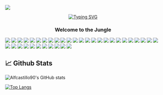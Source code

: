 ![](https://komarev.com/ghpvc/?username=alfcastillo90&style=flat&color=blue)
<div> 
 <p align="center">
 <a href="https://git.io/typing-svg"><img src="https://readme-typing-svg.demolab.com?font=Fira+Code&size=25&pause=1000&color=aaaaaa&center=true&vCenter=true&width=435&lines=Hi,++I'm+Carlos+Alfredo" alt="Typing SVG" /></a>
 </p>
  <h3 align="center"> Welcome to the Jungle
   </h3>
</div>


![](https://img.shields.io/badge/Html-informational?style=flat&logo=html5&logoColor=white&color=f57f17)
![](https://img.shields.io/badge/Css-informational?style=flat&logo=css3&logoColor=white&color=0000FF)
![](https://img.shields.io/badge/-Bootstrap-color=8E24AA?style=flat&logo=bootstrap&logoColor=white&color=8E24AA)
![](https://img.shields.io/badge/Github-informational?style=flat&logo=github&logoColor=white&color=5a5a5a)
![](https://img.shields.io/badge/Js-informational?style=flat&logo=javascript&logoColor=white&color=f0DB4f)
![](https://img.shields.io/badge/Scss-informational?style=flat&logo=scss3&logoColor=white&color=cf649a)
![](https://img.shields.io/badge/Figma-informational?style=flat&logo=figma&logoColor=white&color=808080)
![](https://img.shields.io/badge/React-informational?style=flat&logo=react)
![](https://img.shields.io/badge/Angular-informational?style=flat&logo=angular)
![](https://img.shields.io/badge/Php-informational?style=flat&logo=php)
![](https://img.shields.io/badge/Linux-FCC624?style=flat&logo=linux&logoColor=black)
![](https://img.shields.io/badge/Ubuntu-E95420?style=flat&logo=ubuntu&logoColor=white)
![](https://img.shields.io/badge/Node.js-43853D?style=flat&logo=node.js&logoColor=white)
![](https://img.shields.io/badge/TypeScript-007ACC?style=flat&logo=typescript&logoColor=white)
![](https://img.shields.io/badge/Python-3776AB?style=flat&logo=python&logoColor=white)
![](https://img.shields.io/badge/Express.js-404D59?style=flat)
![](https://img.shields.io/badge/Vue.js-35495E?style=flat&logo=vue.js&logoColor=4FC08D)
![](https://img.shields.io/badge/C%23-239120?style=flat&logo=c-sharp&logoColor=white)
![](https://img.shields.io/badge/Material--UI-0081CB?style=flat&logo=material-ui&logoColor=white)
![](https://img.shields.io/badge/Laravel-FF2D20?style=flat&logo=laravel&logoColor=white)
![](https://img.shields.io/badge/PostgreSQL-316192?style=flat&logo=postgresql&logoColor=white)
![](https://img.shields.io/badge/MongoDB-4EA94B?style=flat&logo=mongodb&logoColor=white)
![](https://img.shields.io/badge/redis-%23DD0031.svg?&style=flat&logo=redis&logoColor=white)
![](https://img.shields.io/badge/Databricks-FF3621?style=flat&logo=Databricks&logoColor=white)
![](https://img.shields.io/badge/Jenkins-D24939?style=flat&logo=Jenkins&logoColor=white)
![](https://img.shields.io/badge/Jira-0052CC?style=flat&logo=Jira&logoColor=white)
![](https://img.shields.io/badge/GIT-E44C30?style=flat&logo=git&logoColor=white)
![](https://img.shields.io/badge/Sequelize-52B0E7?style=flat&logo=Sequelize&logoColor=white)
![](https://img.shields.io/badge/Ionic-3880FF?style=flat&logo=ionic&logoColor=white)
![](https://img.shields.io/badge/Visual_Studio_Code-0078D4?style=flat&logo=visual%20studio%20code&logoColor=white)
![](https://img.shields.io/badge/Oracle-F80000?style=flat&logo=Oracle&logoColor=white)
![](https://img.shields.io/badge/Jest-323330?style=flat&logo=Jest&logoColor=white)
![](https://img.shields.io/badge/json%20web%20tokens-323330?style=flat&logo=json-web-tokens&logoColor=pink)
![](https://img.shields.io/badge/MySQL-00000F?style=flat&logo=mysql&logoColor=white)
![](https://img.shields.io/badge/Amazon_AWS-232F3E?style=flat&logo=amazon-aws&logoColor=white)
![](https://img.shields.io/badge/Google_Cloud-4285F4?style=flat&logo=google-cloud&logoColor=white)

## 📈 Github Stats

![Alfcastillo90's GitHub stats](https://github-readme-stats.vercel.app/api?username=alfcastillo90&show_icons=true&theme=radical&count_private=true&show_icons=true)

[![Top Langs](https://github-readme-stats.vercel.app/api/top-langs/?username=alfcastillo90&langs_count=10&theme=radical)](https://github.com/sebavidal10/github-readme-stats)
<!---
alfcastillo90/alfcastillo90 is a ✨ special ✨ repository because its `README.md` (this file) appears on your GitHub profile.
You can click the Preview link to take a look at your changes.
--->
